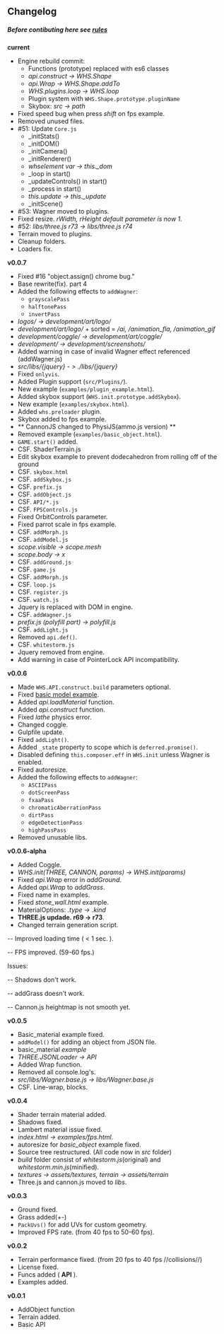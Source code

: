 ## Changelog

##### Before contibuting here see [rules](https://github.com/WhitestormJS/whitestorm.js/blob/master/CONTRIBUTING.md#-adding-changes-to-changelogmd)
**current**
- Engine rebuild commit:
   - Functions (prototype) replaced with es6 classes
   - *api.construct -> WHS.Shape*
   - *api.Wrap -> WHS.Shape.addTo*
   - *WHS.plugins.loop -> WHS.loop*
   - Plugin system with `WHS.Shape.prototype.pluginName`
   - Skybox: *src -> path*
- Fixed speed bug when press *shift* on fps example.
- Removed unused files.
- #51: Update `Core.js`
   - _initStats()
   - _initDOM()
   - _initCamera()
   - _initRenderer()
   - *whselement var -> this._dom*
   - _loop in start()
   - _updateControls() in start()
   - _process in start()
   - *this.update -> this._update*
   - _initScene()
- #53: Wagner moved to plugins.
- Fixed resize. *rWidth, rHeight default parameter is now 1.*
- #52: *libs/three.js r73 -> libs/three.js r74*
- Terrain moved to plugins.
- Cleanup folders.
- Loaders fix.

**v0.0.7**
- Fixed #16 "object.assign() chrome bug."
- Base rewrite(fix). part 4
- Added the following effects to `addWagner`:
  - `grayscalePass`
  - `halftonePass`
  - `invertPass`
- *logos/ -> development/art/logo/*
- *development/art/logo/* + sorted = */ai, /animation_fla, /animation_gif*
- *development/coggle/ -> development/art/coggle/*
- *development/ -> development/screenshots/*
- Added warning in case of invalid Wagner effect referenced (addWagner.js)
- *src/libs/{jquery} - > ./libs/{jquery}*
- Fixed `onlyvis`.
- Added Plugin support (`src/Plugins/`).
- New example (`examples/plugin_example.html`).
- Added skybox support (`WHS.init.prototype.addSkybox`).
- New example (`examples/skybox.html`).
- Added `whs.preloader` plugin.
- Skybox added to fps example.
- ** CannonJS changed to PhysiJS(ammo.js version) **
- Removed example (`examples/basic_object.html`).
- `GAME.start()` added.
- CSF. ShaderTerrain.js
- Edit skybox example to prevent dodecahedron from rolling off of the ground
- CSF. `skybox.html`
- CSF. `addSkybox.js`
- CSF. `prefix.js`
- CSF. `addObject.js`
- CSF. `API/*.js`
- CSF. `FPSControls.js`
- Fixed OrbitControls parameter.
- Fixed parrot scale in fps example.
- CSF. `addMorph.js`
- CSF. `addModel.js`
- *scope.visible -> scope.mesh*
- *scope.body -> x*
- CSF. `addGround.js`
- CSF. `game.js`
- CSF. `addMorph.js`
- CSF. `loop.js`
- CSF. `register.js`
- CSF. `watch.js`
- Jquery is replaced with DOM in engine.
- CSF. `addWagner.js`
- *prefix.js (polyfill part) -> polyfill.js*
- CSF. `addLight.js`
- Removed `api.def()`.
- CSF. `whitestorm.js`
- Jquery removed from engine.
- Add warning in case of PointerLock API incompatibility.

**v0.0.6**
- Made `WHS.API.construct.build` parameters optional.
- Fixed [basic model example](http://192.241.128.187/current/examples/basic_model.html).
- Added *api.loadMaterial* function.
- Added *api.construct* function.
- Fixed *lathe* physics error.
- Changed coggle.
- Gulpfile update.
- Fixed `addLight()`.
- Added `_state` property to scope which is `deferred.promise()`.
- Disabled defining `this.composer.eff` in `WHS.init` unless Wagner is enabled.
- Fixed autoresize.
- Added the following effects to `addWagner`:
  - `ASCIIPass`
  - `dotScreenPass`
  - `fxaaPass`
  - `chromaticAberrationPass`
  - `dirtPass`
  - `edgeDetectionPass`
  - `highPassPass`
- Removed unusable libs.

**v0.0.6-alpha**
- Added Coggle.
- *WHS.init(THREE, CANNON, params) -> WHS.init(params)*
- Fixed *api.Wrap* error in *addGround*.
- Added *api.Wrap* to *addGrass*.
- Fixed name in examples.
- Fixed *stone_wall.html* example.
- MaterialOptions: *.type -> .kind*
- **THREE.js updade. r69 -> r73**.
- Changed terrain generation script.

-- Improved loading time ( < 1 sec. ).

-- FPS improved. (59-60 fps.)

Issues:

-- Shadows don't work.

-- addGrass doesn't work.

-- Cannon.js heightmap is not smooth yet.

**v0.0.5**
- Basic_material example fixed.
- `addModel()` for adding an object from JSON file.
- basic_material *example*
- *THREE.JSONLoader -> API*
- Added Wrap function.
- Removed all console.log's.
- *src/libs/Wagner.base.js -> libs/Wagner.base.js*
- CSF. Line-wrap, blocks.

**v0.0.4**
- Shader terrain material added.
- Shadows fixed.
- Lambert material issue fixed.
- *index.html -> examples/fps.html*.
- autoresize for *basic_object* example fixed.
- Source tree restructured. (All code now in *src* folder)
- *build* folder consist of *whitestorm.js*(original) and *whitestorm.min.js*(minified).
- *textures -> assets/textures, terrain -> assets/terrain*
- Three.js and cannon.js moved to *libs*.

**v0.0.3**
- Ground fixed.
- Grass added(+-)
- `PackUvs()` for add UVs for custom geometry.
- Improved FPS rate. (from 40 fps to 50-60 fps).

**v0.0.2**
- Terrain performance fixed. (from 20 fps to 40 fps //collisions//)
- License fixed.
- Funcs added ( **API** ).
- Examples added.

**v0.0.1**
- AddObject function
- Terrain added.
- Basic API
